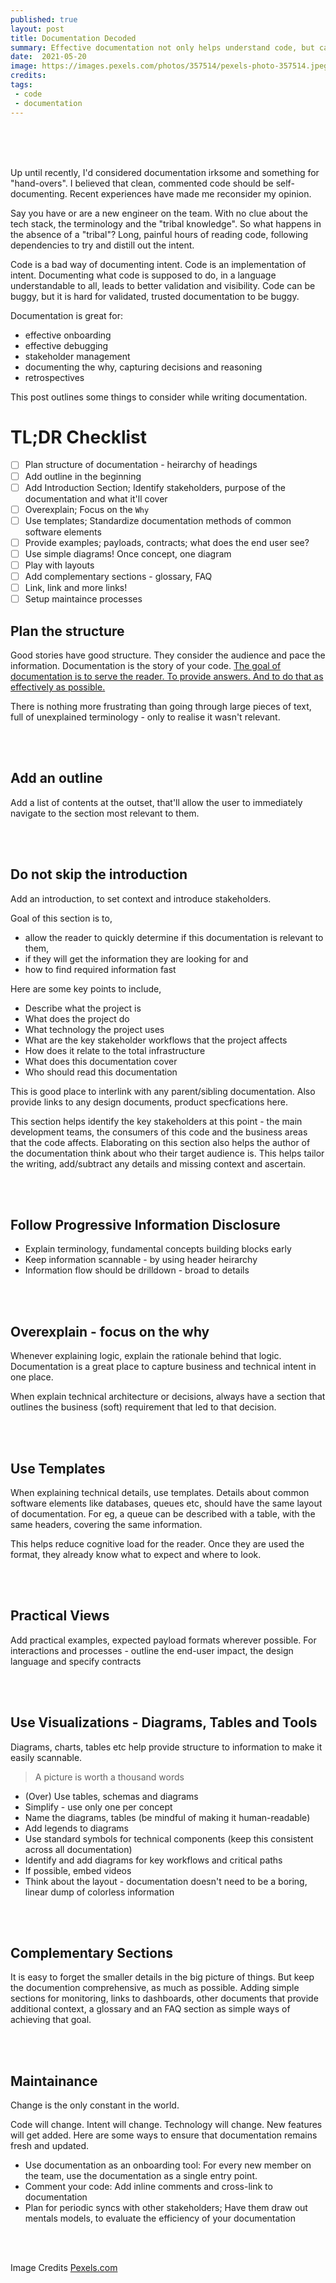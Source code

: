 ```yaml
---
published: true
layout: post
title: Documentation Decoded
summary: Effective documentation not only helps understand code, but can also improve code. Here are some ways to create better docs.
date:  2021-05-20
image: https://images.pexels.com/photos/357514/pexels-photo-357514.jpeg?auto=compress&cs=tinysrgb&dpr=3&h=750&w=1260
credits:
tags:
 - code
 - documentation
---
```


<br/><br/><br/>

Up until recently, I'd considered documentation irksome and something for "hand-overs". I believed that clean, commented code should be self-documenting. Recent experiences have made me reconsider my opinion.

Say you have or are a new engineer on the team. With no clue about the tech stack, the terminology and the "tribal knowledge". So what happens in the absence of a "tribal"? Long, painful hours of reading code, following dependencies to try and distill out the intent.

Code is a bad way of documenting intent. Code is an implementation of intent. Documenting what code is supposed to do, in a language understandable to all, leads to better validation and visibility. Code can be buggy, but it is hard for validated, trusted documentation to be buggy.

Documentation is great for:
* effective onboarding
* effective debugging
* stakeholder management
* documenting the why, capturing decisions and reasoning
* retrospectives

This post outlines some things to consider while writing documentation.

<div class='divider'></div>

# TL;DR Checklist

- [ ] Plan structure of documentation - heirarchy of headings
- [ ] Add outline in the beginning
- [ ] Add Introduction Section; Identify stakeholders, purpose of the documentation and what it'll cover
- [ ] Overexplain; Focus on the `Why`
- [ ] Use templates; Standardize documentation methods of common software elements
- [ ] Provide examples; payloads, contracts; what does the end user see?
- [ ] Use simple diagrams! Once concept, one diagram
- [ ] Play with layouts
- [ ] Add complementary sections - glossary, FAQ
- [ ] Link, link and more links!
- [ ] Setup maintaince processes

<div class='divider'></div>

## Plan the structure

Good stories have good structure. They consider the audience and pace the information. Documentation is the story of your code. <u>The goal of documentation is to serve the reader. To provide answers. And to do that as effectively as possible.</u>

There is nothing more frustrating than going through large pieces of text, full of unexplained terminology - only to realise it wasn't relevant.

<br/><br/>

## Add an outline

Add a list of contents at the outset, that'll allow the user to immediately navigate to the section most relevant to them.

<br/><br/>

## Do not skip the introduction

Add an introduction, to set context and introduce stakeholders.

Goal of this section is to,
* allow the reader to quickly determine if this documentation is relevant to them,
* if they will get the information they are looking for and
* how to find required information fast

Here are some key points to include,
* Describe what the project is
* What does the project do
* What technology the project uses
* What are the key stakeholder workflows that the project affects
* How does it relate to the total infrastructure
* What does this documentation cover
* Who should read this documentation

This is good place to interlink with any parent/sibling documentation. Also provide links to any design documents, product specfications here.

This section helps identify the key stakeholders at this point - the main development teams, the consumers of this code and the business areas that the code affects. Elaborating on this section also helps the author of the documentation think about who their target audience is. This helps tailor the writing, add/subtract any details and missing context and ascertain.

<br/><br/>

## Follow Progressive Information Disclosure

* Explain terminology, fundamental concepts building blocks early
* Keep information scannable - by using header heirarchy
* Information flow should be drilldown - broad to details

<br/><br/>


## Overexplain - focus on the why

Whenever explaining logic, explain the rationale behind that logic. Documentation is a great place to capture business and technical intent in one place.

When explain technical architecture or decisions, always have a section that outlines the business (soft) requirement that led to that decision.

<br/><br/>

## Use Templates

When explaining technical details, use templates.
Details about common software elements like databases, queues etc, should have the same layout of documentation. For eg, a queue can be described with a table, with the same headers, covering the same information.

This helps reduce cognitive load for the reader. Once they are used the format, they already know what to expect and where to look.

<br/><br/>

## Practical Views

Add practical examples, expected payload formats wherever possible. For interactions and processes - outline the end-user impact, the design language and specify contracts

<br/><br/>

## Use Visualizations - Diagrams, Tables and Tools

Diagrams, charts, tables etc help provide structure to information to make it easily scannable.

> A picture is worth a thousand words

* (Over) Use tables, schemas and diagrams
* Simplify - use only one per concept
* Name the diagrams, tables (be mindful of making it human-readable)
* Add legends to diagrams
* Use standard symbols for technical components (keep this consistent across all documentation)
* Identify and add diagrams for key workflows and critical paths
* If possible, embed videos
* Think about the layout - documentation doesn't need to be a boring, linear dump of colorless information

<br/><br/>

## Complementary Sections

It is easy to forget the smaller details in the big picture of things. But keep the documention comprehensive, as much as possible. Adding simple sections for monitoring, links to dashboards, other documents that provide additional context, a glossary and an FAQ section as simple ways of achieving that goal.

<br/><br/>

## Maintainance

Change is the only constant in the world.

Code will change. Intent will change. Technology will change. New features will get added. Here are some ways to ensure that  documentation remains fresh and updated.

* Use documentation as an onboarding tool: For every new member on the team, use the documentation as a single entry point.
* Comment your code: Add inline comments and cross-link to documentation
* Plan for periodic syncs with other stakeholders; Have them draw out mentals models, to evaluate the efficiency of your documentation

<br/><br/>

Image Credits
[Pexels.com](https://images.pexels.com/photos/357514/pexels-photo-357514.jpeg?auto=compress&cs=tinysrgb&dpr=3&h=750&w=1260)
